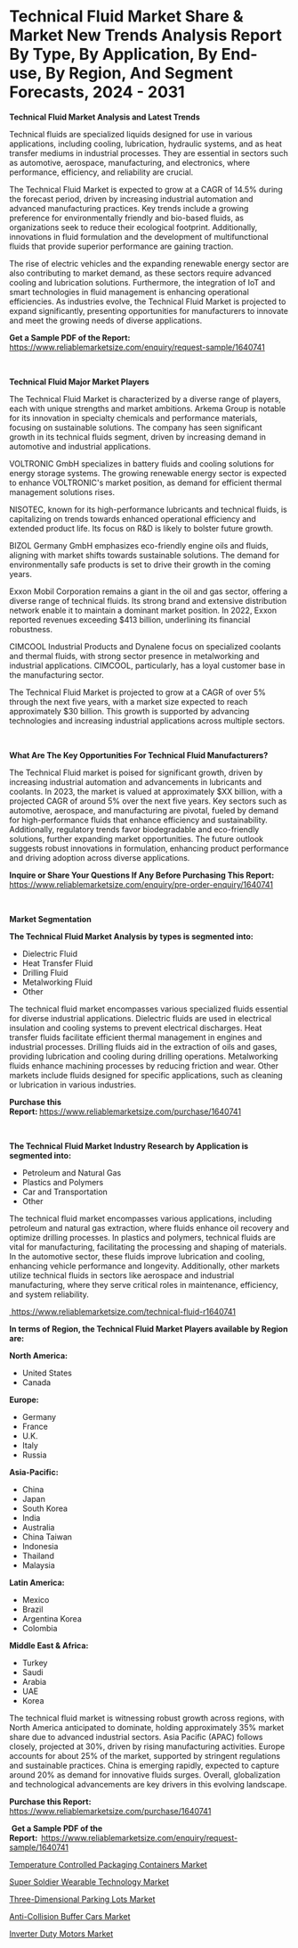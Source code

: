 <p><h1>Technical Fluid Market Share & Market New Trends Analysis Report By Type, By Application, By End-use, By Region, And Segment Forecasts, 2024 - 2031</h1></p><p><strong>Technical Fluid Market Analysis and Latest Trends</strong></p>
<p><p>Technical fluids are specialized liquids designed for use in various applications, including cooling, lubrication, hydraulic systems, and as heat transfer mediums in industrial processes. They are essential in sectors such as automotive, aerospace, manufacturing, and electronics, where performance, efficiency, and reliability are crucial.</p><p>The Technical Fluid Market is expected to grow at a CAGR of 14.5% during the forecast period, driven by increasing industrial automation and advanced manufacturing practices. Key trends include a growing preference for environmentally friendly and bio-based fluids, as organizations seek to reduce their ecological footprint. Additionally, innovations in fluid formulation and the development of multifunctional fluids that provide superior performance are gaining traction.</p><p>The rise of electric vehicles and the expanding renewable energy sector are also contributing to market demand, as these sectors require advanced cooling and lubrication solutions. Furthermore, the integration of IoT and smart technologies in fluid management is enhancing operational efficiencies. As industries evolve, the Technical Fluid Market is projected to expand significantly, presenting opportunities for manufacturers to innovate and meet the growing needs of diverse applications.</p></p>
<p><strong>Get a Sample PDF of the Report:&nbsp;</strong> <a href="https://www.reliablemarketsize.com/enquiry/request-sample/1640741?utm_campaign=1553&utm_medium=2&utm_source=Github&utm_content=ia&utm_term=11102024&utm_id=technical-fluid">https://www.reliablemarketsize.com/enquiry/request-sample/1640741</a></p>
<p>&nbsp;</p>
<p><strong>Technical Fluid Major Market Players</strong></p>
<p><p>The Technical Fluid Market is characterized by a diverse range of players, each with unique strengths and market ambitions. Arkema Group is notable for its innovation in specialty chemicals and performance materials, focusing on sustainable solutions. The company has seen significant growth in its technical fluids segment, driven by increasing demand in automotive and industrial applications.</p><p>VOLTRONIC GmbH specializes in battery fluids and cooling solutions for energy storage systems. The growing renewable energy sector is expected to enhance VOLTRONIC's market position, as demand for efficient thermal management solutions rises.</p><p>NISOTEC, known for its high-performance lubricants and technical fluids, is capitalizing on trends towards enhanced operational efficiency and extended product life. Its focus on R&D is likely to bolster future growth.</p><p>BIZOL Germany GmbH emphasizes eco-friendly engine oils and fluids, aligning with market shifts towards sustainable solutions. The demand for environmentally safe products is set to drive their growth in the coming years.</p><p>Exxon Mobil Corporation remains a giant in the oil and gas sector, offering a diverse range of technical fluids. Its strong brand and extensive distribution network enable it to maintain a dominant market position. In 2022, Exxon reported revenues exceeding $413 billion, underlining its financial robustness.</p><p>CIMCOOL Industrial Products and Dynalene focus on specialized coolants and thermal fluids, with strong sector presence in metalworking and industrial applications. CIMCOOL, particularly, has a loyal customer base in the manufacturing sector.</p><p>The Technical Fluid Market is projected to grow at a CAGR of over 5% through the next five years, with a market size expected to reach approximately $30 billion. This growth is supported by advancing technologies and increasing industrial applications across multiple sectors.</p></p>
<p>&nbsp;</p>
<p><strong>What Are The Key Opportunities For Technical Fluid Manufacturers?</strong></p>
<p><p>The Technical Fluid market is poised for significant growth, driven by increasing industrial automation and advancements in lubricants and coolants. In 2023, the market is valued at approximately $XX billion, with a projected CAGR of around 5% over the next five years. Key sectors such as automotive, aerospace, and manufacturing are pivotal, fueled by demand for high-performance fluids that enhance efficiency and sustainability. Additionally, regulatory trends favor biodegradable and eco-friendly solutions, further expanding market opportunities. The future outlook suggests robust innovations in formulation, enhancing product performance and driving adoption across diverse applications.</p></p>
<p><strong>Inquire or Share Your Questions If Any Before Purchasing This Report:</strong> <a href="https://www.reliablemarketsize.com/enquiry/pre-order-enquiry/1640741?utm_campaign=1553&utm_medium=2&utm_source=Github&utm_content=ia&utm_term=11102024&utm_id=technical-fluid">https://www.reliablemarketsize.com/enquiry/pre-order-enquiry/1640741</a></p>
<p>&nbsp;</p>
<p><strong>Market Segmentation</strong></p>
<p><strong>The Technical Fluid Market Analysis by types is segmented into:</strong></p>
<p><ul><li>Dielectric Fluid</li><li>Heat Transfer Fluid</li><li>Drilling Fluid</li><li>Metalworking Fluid</li><li>Other</li></ul></p>
<p><p>The technical fluid market encompasses various specialized fluids essential for diverse industrial applications. Dielectric fluids are used in electrical insulation and cooling systems to prevent electrical discharges. Heat transfer fluids facilitate efficient thermal management in engines and industrial processes. Drilling fluids aid in the extraction of oils and gases, providing lubrication and cooling during drilling operations. Metalworking fluids enhance machining processes by reducing friction and wear. Other markets include fluids designed for specific applications, such as cleaning or lubrication in various industries.</p></p>
<p><strong>Purchase this Report:&nbsp;</strong><a href="https://www.reliablemarketsize.com/purchase/1640741?utm_campaign=1553&utm_medium=2&utm_source=Github&utm_content=ia&utm_term=11102024&utm_id=technical-fluid">https://www.reliablemarketsize.com/purchase/1640741</a></p>
<p>&nbsp;</p>
<p><strong>The Technical Fluid Market Industry Research by Application is segmented into:</strong></p>
<p><ul><li>Petroleum and Natural Gas</li><li>Plastics and Polymers</li><li>Car and Transportation</li><li>Other</li></ul></p>
<p><p>The technical fluid market encompasses various applications, including petroleum and natural gas extraction, where fluids enhance oil recovery and optimize drilling processes. In plastics and polymers, technical fluids are vital for manufacturing, facilitating the processing and shaping of materials. In the automotive sector, these fluids improve lubrication and cooling, enhancing vehicle performance and longevity. Additionally, other markets utilize technical fluids in sectors like aerospace and industrial manufacturing, where they serve critical roles in maintenance, efficiency, and system reliability.</p></p>
<p><a href="https://www.reliablemarketsize.com/technical-fluid-r1640741?utm_campaign=1553&utm_medium=2&utm_source=Github&utm_content=ia&utm_term=11102024&utm_id=technical-fluid">&nbsp;https://www.reliablemarketsize.com/technical-fluid-r1640741</a></p>
<p><strong>In terms of Region, the Technical Fluid Market Players available by Region are:</strong></p>
<p>
    <p> <strong> North America: </strong>
        <ul>
            <li>United States</li>
            <li>Canada</li>
        </ul>
        </p> 
    <p> <strong> Europe: </strong>
        <ul>
            <li>Germany</li>
            <li>France</li>
            <li>U.K.</li>
            <li>Italy</li>
            <li>Russia</li>
        </ul>
        </p> 
    <p> <strong> Asia-Pacific: </strong>
        <ul>
            <li>China</li>
            <li>Japan</li>
            <li>South Korea</li>
            <li>India</li>
            <li>Australia</li>
            <li>China Taiwan</li>
            <li>Indonesia</li>
            <li>Thailand</li>
            <li>Malaysia</li>
        </ul>
        </p> 
    <p> <strong> Latin America: </strong>
        <ul>
            <li>Mexico</li>
            <li>Brazil</li>
            <li>Argentina Korea</li>
            <li>Colombia</li>
        </ul>
        </p> 
    <p> <strong> Middle East & Africa: </strong>
        <ul>
            <li>Turkey</li>
            <li>Saudi</li>
            <li>Arabia</li>
            <li>UAE</li>
            <li>Korea</li>
        </ul>
    </p>
    </p>
<p><p>The technical fluid market is witnessing robust growth across regions, with North America anticipated to dominate, holding approximately 35% market share due to advanced industrial sectors. Asia Pacific (APAC) follows closely, projected at 30%, driven by rising manufacturing activities. Europe accounts for about 25% of the market, supported by stringent regulations and sustainable practices. China is emerging rapidly, expected to capture around 20% as demand for innovative fluids surges. Overall, globalization and technological advancements are key drivers in this evolving landscape.</p></p>
<p><strong>Purchase this Report: </strong><a href="https://www.reliablemarketsize.com/purchase/1640741?utm_campaign=1553&utm_medium=2&utm_source=Github&utm_content=ia&utm_term=11102024&utm_id=technical-fluid">https://www.reliablemarketsize.com/purchase/1640741</a></p>
<p>&nbsp;<strong>Get a Sample PDF of the Report:&nbsp;&nbsp;</strong><a href="https://www.reliablemarketsize.com/enquiry/request-sample/1640741?utm_campaign=1553&utm_medium=2&utm_source=Github&utm_content=ia&utm_term=11102024&utm_id=technical-fluid">https://www.reliablemarketsize.com/enquiry/request-sample/1640741</a></p>
<p><strong></strong></p>
<p><p><a href="https://github.com/globismark/Market-Research-Report-List-5/blob/main/temperature-controlled-packaging-containers-market.md?utm_campaign=1553&utm_medium=2&utm_source=Github&utm_content=ia&utm_term=11102024&utm_id=technical-fluid">Temperature Controlled Packaging Containers Market</a></p><p><a href="https://github.com/prosalinda88/Market-Research-Report-List-6/blob/main/super-soldier-wearable-technology-market.md?utm_campaign=1553&utm_medium=2&utm_source=Github&utm_content=ia&utm_term=11102024&utm_id=technical-fluid">Super Soldier Wearable Technology Market</a></p><p><a href="https://www.linkedin.com/pulse/three-dimensional-parking-lots-market-strategic-insights-yvnhc?utm_campaign=1553&utm_medium=2&utm_source=Github&utm_content=ia&utm_term=11102024&utm_id=technical-fluid">Three-Dimensional Parking Lots Market</a></p><p><a href="https://www.linkedin.com/pulse/future-trajectory-anti-collision-buffer-cars-market-dscgc?utm_campaign=1553&utm_medium=2&utm_source=Github&utm_content=ia&utm_term=11102024&utm_id=technical-fluid">Anti-Collision Buffer Cars Market</a></p><p><a href="https://issuu.com/reportprime-2/docs/inverter-duty-motors-market-size-20_474dcc0794459d?utm_campaign=1553&utm_medium=2&utm_source=Github&utm_content=ia&utm_term=11102024&utm_id=technical-fluid">Inverter Duty Motors Market</a></p></p>